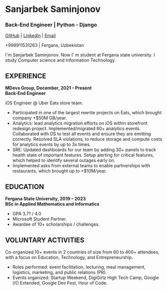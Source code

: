 
# Sanjarbek Saminjonov
### Back-End Engineer | Python - Django
[GitHub](https://github.com/SanjarbekSaminjonov) | [LinkedIn](http://www.linkedin.com/in/sanjarbek-saminjonov) | [Email](mailto:sanjarbeksaminjonovv@gmail.com)

+998911531263 | Fergana, Uzbekistan

I'm Sanjarbek Saminjonov. Now I' m student at Fergana state university. I study Computer science and Information Technology.

EXPERIENCE
-
**MDevs Group, December, 2021 – Present <br>
Back-End Engineer**

iOS Engineer @ Uber Eats store team.

- Participated in one of the largest rewrite projects on Eats, which brought company +$50M GB/year.
- Analytics: lead analytics migration efforts on iOS within storefront redesign project. Implemented/migrated 60+ analytics events. Collaborated with DS to test all events and ensure they are emitting correctly. Resolved SLA violations, to reduce storage and compute costs for analytics events by up to 3x times. 
- SRE: Updated dashboards for our team by adding 30+ panels to track health state of important features. Setup alerting for critical features, which helped to identify several outages early on.
- Implemented asks from external teams to enable partnerships with restaurants, which brought up to +$10M/year.

EDUCATION
- 
**Fergana State University, 2019 – 2023 <br>
BSc in Applied Mathematics and Informatics**

 - GPA 3.71 / 4.0
 - Microsoft Student Partner.
 - Awardee of 10+ scholarships / challenges.


VOLUNTARY ACTIVITIES
-
Co-organized 10+ events in 2 countries of size from 60 to 400+ attendees, with a focus on Education, Technology, and Entrepreneurship.
- Roles performed: event facilitation, lecturing, meal management, logistics, marketing, and public relations (PR). 
- Events organized: Startup Weekend, DigiGirlz High Tech Camp, Google I/O Extended, Google Dev Fest, Hour of Code.
